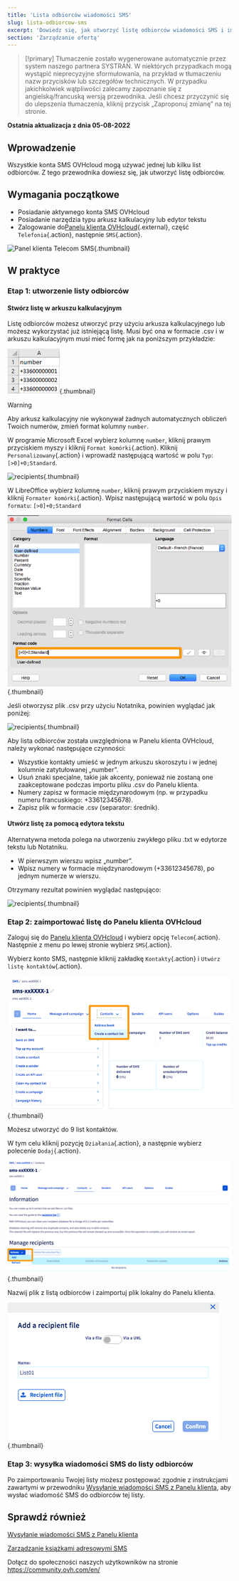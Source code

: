 ```yaml
---
title: 'Lista odbiorców wiadomości SMS'
slug: lista-odbiorcow-sms
excerpt: 'Dowiedz się, jak utworzyć listę odbiorców wiadomości SMS i importować ją do Panelu klienta OVHcloud'
section: 'Zarządzanie ofertą'
---
```


> [!primary]
> Tłumaczenie zostało wygenerowane automatycznie przez system naszego partnera SYSTRAN. W niektórych przypadkach mogą wystąpić nieprecyzyjne sformułowania, na przykład w tłumaczeniu nazw przycisków lub szczegółów technicznych. W przypadku jakichkolwiek wątpliwości zalecamy zapoznanie się z angielską/francuską wersją przewodnika. Jeśli chcesz przyczynić się do ulepszenia tłumaczenia, kliknij przycisk „Zaproponuj zmianę” na tej stronie.
>

**Ostatnia aktualizacja z dnia 05-08-2022**

## Wprowadzenie

Wszystkie konta SMS OVHcloud mogą używać jednej lub kilku list odbiorców. Z tego przewodnika dowiesz się, jak utworzyć listę odbiorców.

## Wymagania początkowe

- Posiadanie aktywnego konta SMS OVHcloud
- Posiadanie narzędzia typu arkusz kalkulacyjny lub edytor tekstu
- Zalogowanie do[Panelu klienta OVHcloud](https://www.ovh.com/auth/?action=gotomanager&from=https://www.ovh.pl/&ovhSubsidiary=pl){.external}, część `Telefonia`{.action}, następnie `SMS`{.action}.

![Panel klienta Telecom SMS](https://raw.githubusercontent.com/ovh/docs/master/templates/control-panel/product-selection/telecom/tpl-telecom-03-en-sms.png){.thumbnail}

## W praktyce

### Etap 1: utworzenie listy odbiorców

#### Stwórz listę w arkuszu kalkulacyjnym

Listę odbiorców możesz utworzyć przy użyciu arkusza kalkulacyjnego lub możesz wykorzystać już istniejącą listę. Musi być ona w formacie .csv i w arkuszu kalkulacyjnym musi mieć formę jak na poniższym przykładzie:

![recipients](images/img_4831.png){.thumbnail}

> [!warning]
> Aby arkusz kalkulacyjny nie wykonywał żadnych automatycznych obliczeń Twoich numerów, zmień format kolumny `number`.
>
> W programie Microsoft Excel wybierz kolumnę `number`, kliknij prawym przyciskiem myszy i kliknij `Format komórki`{.action}. Kliknij `Personalizowany`{.action} i wprowadź następującą wartość w polu `Typ`: ```[>0]+0;Standard```.
>
> ![recipients](images/sms-recipientlist-2.png){.thumbnail}
>
> W LibreOffice wybierz kolumnę `number`, kliknij prawym przyciskiem myszy i kliknij `Formater komórki`{.action}. Wpisz następującą wartość w polu `Opis formatu`: ```[>0]+0;Standard```
>
> ![recipients](images/sms-recipientlist-2b.png){.thumbnail}
>

Jeśli otworzysz plik .csv przy użyciu Notatnika, powinien wyglądać jak poniżej:

![recipients](images/sms-recipientlist-1.png){.thumbnail}

Aby lista odbiorców została uwzględniona w Panelu klienta OVHcloud, należy wykonać następujące czynności:

- Wszystkie kontakty umieść w jednym arkuszu skoroszytu i w jednej kolumnie zatytułowanej „number”.
- Usuń znaki specjalne, takie jak akcenty, ponieważ nie zostaną one zaakceptowane podczas importu pliku .csv do Panelu klienta.
- Numery zapisz w formacie międzynarodowym (np. w przypadku numeru francuskiego: +33612345678).
- Zapisz plik w formacie .csv (separator: średnik).

#### Utwórz listę za pomocą edytora tekstu

Alternatywna metoda polega na utworzeniu zwykłego pliku .txt w edytorze tekstu lub Notatniku.

- W pierwszym wierszu wpisz „number”.
- Wpisz numery w formacie międzynarodowym (+33612345678), po jednym numerze w wierszu.

Otrzymany rezultat powinien wyglądać następująco:

![recipients](images/sms-recipientlist-1.png){.thumbnail}

### Etap 2: zaimportować listę do Panelu klienta OVHcloud

Zaloguj się do [Panelu klienta OVHcloud](https://www.ovh.com/auth/?action=gotomanager&from=https://www.ovh.pl/&ovhSubsidiary=pl) i wybierz opcję `Telecom`{.action}. Następnie z menu po lewej stronie wybierz `SMS`{.action}.

Wybierz konto SMS, następnie kliknij zakładkę `Kontakty`{.action} i `Utwórz listę kontaktów`{.action}.

![recipients](images/sms-recipientlist-3b.png){.thumbnail}

Możesz utworzyć do 9 list kontaktów.

W tym celu kliknij pozycję `Działania`{.action}, a następnie wybierz polecenie `Dodaj`{.action}.

![recipients](images/sms-recipientlist-5b.png){.thumbnail}

Nazwij plik z listą odbiorców i zaimportuj plik lokalny do Panelu klienta.

![recipients](images/sms-recipientlist-6b.png){.thumbnail}

### Etap 3: wysyłka wiadomości SMS do listy odbiorców

Po zaimportowaniu Twojej listy możesz postępować zgodnie z instrukcjami zawartymi w przewodniku [Wysyłanie wiadomości SMS z Panelu klienta](https://docs.ovh.com/pl/sms/wysylanie-wiadomosci-sms-z-panelu-klienta/), aby wysłać wiadomość SMS do odbiorców tej listy.

## Sprawdź również

[Wysyłanie wiadomości SMS z Panelu klienta](https://docs.ovh.com/pl/sms/wysylanie-wiadomosci-sms-z-panelu-klienta/)

[Zarządzanie książkami adresowymi SMS](https://docs.ovh.com/pl/sms/zarzadzanie-ksiazkami-adresowymi-sms/)

Dołącz do społeczności naszych użytkowników na stronie <https://community.ovh.com/en/>
